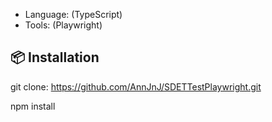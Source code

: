 - Language: (TypeScript)
- Tools: (Playwright)

## 📦 Installation

git clone: https://github.com/AnnJnJ/SDETTestPlaywright.git

npm install
